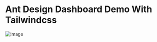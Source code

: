 # Ant Design Dashboard Demo With Tailwindcss

![image](https://github.com/user-attachments/assets/a4fdc45f-c680-492a-8db4-118d6b95983c)

